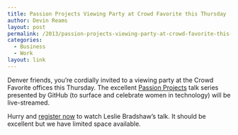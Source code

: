 ```yaml
---
title: Passion Projects Viewing Party at Crowd Favorite this Thursday
author: Devin Reams
layout: post
permalink: /2013/passion-projects-viewing-party-at-crowd-favorite-this-thursday/
categories:
  - Business
  - Work
layout: link
---
```

Denver friends, you&#8217;re cordially invited to a viewing party at the Crowd Favorite offices this Thursday. The excellent [Passion Projects][1] talk series presented by GitHub (to surface and celebrate women in technology) will be live-streamed.

Hurry and [register now][2] to watch Leslie Bradshaw&#8217;s talk. It should be excellent but we have limited space available.

 [1]: http://passion-projects.github.com
 [2]: https://www.eventbrite.com/event/8356910745